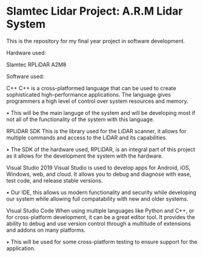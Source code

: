# Slamtec Lidar Project: A.R.M Lidar System

This is the repository for my final year project in software development.

Hardware used:

Slamtec RPLiDAR A2M8


Software used:

C++
C++ is a cross-platformed language that can be used to create sophisticated high-performance applications. The language gives programmers a high level of control over system resources and memory.

•	This will be the main languge of the system and will be developing most if not all of the functionality of the system with this language.

RPLiDAR SDK
This is the library used for the LiDAR scanner, it allows for multiple commands and access to the LiDAR and its capabilities.

•	The SDK of the hardware used, RPLiDAR, is an integral part of this project as it allows for the development the system with the hardware.

Visual Studio 2019
Visual Studio is used to develop apps for Android, iOS, Windows, web, and cloud. It allows you to debug and diagnose with ease, test code, and release stable versions.

•	Our IDE, this allows us modern functionality and security while developing our system while allowing full compatability with new and older systems.

Visual Studio Code
When using multiple languages like Python and C++, or for cross-platform development, it can be a great editor tool. It provides the ability to debug and use version control through a multitude of extensions and addons on many platforms.

•	This will be used for some cross-platform testing to ensure support for the application. 
